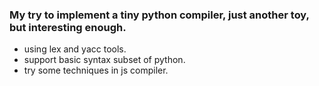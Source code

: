 ### My try to implement a tiny python compiler, just another toy, but interesting enough.

* using lex and yacc tools.
* support basic syntax subset of python.
* try some techniques in js compiler.
